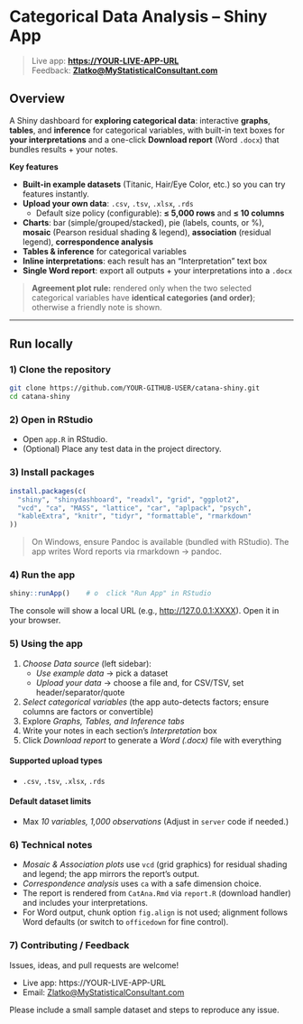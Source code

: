 # Categorical Data Analysis – Shiny App

> Live app: **[https://YOUR-LIVE-APP-URL](https://YOUR-LIVE-APP-URL)**  
> Feedback: **Zlatko@MyStatisticalConsultant.com**

## Overview

A Shiny dashboard for **exploring categorical data**: interactive **graphs**, **tables**, and **inference** for categorical variables, with built-in text boxes for **your interpretations** and a one-click **Download report** (Word `.docx`) that bundles results + your notes.

**Key features**

- **Built-in example datasets** (Titanic, Hair/Eye Color, etc.) so you can try features instantly.  
- **Upload your own data**: `.csv`, `.tsv`, `.xlsx`, `.rds`  
  - Default size policy (configurable): **≤ 5,000 rows** and **≤ 10 columns**  
- **Charts**: bar (simple/grouped/stacked), pie (labels, counts, or %), **mosaic** (Pearson residual shading & legend), **association** (residual legend), **correspondence analysis**  
- **Tables & inference** for categorical variables  
- **Inline interpretations**: each result has an “Interpretation” text box  
- **Single Word report**: export all outputs + your interpretations into a `.docx`

> **Agreement plot rule:** rendered only when the two selected categorical variables have **identical categories (and order)**; otherwise a friendly note is shown.

---

## Run locally

### 1) Clone the repository

```bash
git clone https://github.com/YOUR-GITHUB-USER/catana-shiny.git
cd catana-shiny
```

### 2) Open in RStudio

- Open `app.R` in RStudio.
- (Optional) Place any test data in the project directory.

### 3) Install packages

```r
install.packages(c(
  "shiny", "shinydashboard", "readxl", "grid", "ggplot2", 
  "vcd", "ca", "MASS", "lattice", "car", "aplpack", "psych",
  "kableExtra", "knitr", "tidyr", "formattable", "rmarkdown"
))
```
> On Windows, ensure Pandoc is available (bundled with RStudio). The app writes Word reports via rmarkdown → pandoc.

### 4) Run the app

```r
shiny::runApp()    # o  click "Run App" in RStudio
```
The console will show a local URL (e.g., http://127.0.0.1:XXXX). Open it in your browser.

### 5) Using the app

1. *Choose Data source* (left sidebar):
   - *Use example data* → pick a dataset
   - *Upload your data* → choose a file and, for CSV/TSV, set header/separator/quote
2. *Select categorical variables* (the app auto-detects factors; ensure columns are factors or convertible)
3. Explore *Graphs, Tables, and Inference tabs*
4. Write your notes in each section’s *Interpretation* box
5. Click *Download report* to generate a *Word (.docx)* file with everything

#### Supported upload types

- `.csv`, `.tsv`, `.xlsx`, `.rds`

#### Default dataset limits

- Max *10 variables, 1,000 observations* (Adjust in `server` code if needed.)

### 6) Technical notes

- *Mosaic & Association plots* use `vcd` (grid graphics) for residual shading and legend; the app mirrors the report’s output.
- *Correspondence analysis* uses `ca` with a safe dimension choice.
- The report is rendered from `CatAna.Rmd` via `report.R` (download handler) and includes your interpretations.
- For Word output, chunk option `fig.align` is not used; alignment follows Word defaults (or switch to `officedown` for fine control).

### 7) Contributing / Feedback

Issues, ideas, and pull requests are welcome!

- Live app: https://YOUR-LIVE-APP-URL
- Email: Zlatko@MyStatisticalConsultant.com

Please include a small sample dataset and steps to reproduce any issue.
